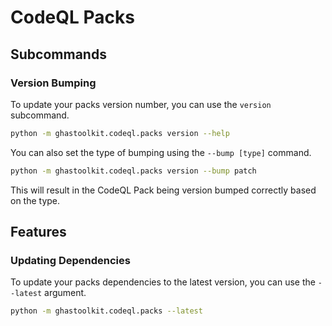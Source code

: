 # CodeQL Packs

## Subcommands

### Version Bumping

To update your packs version number, you can use the `version` subcommand.

```bash
python -m ghastoolkit.codeql.packs version --help
```

You can also set the type of bumping using the `--bump [type]` command.

```bash
python -m ghastoolkit.codeql.packs version --bump patch
```

This will result in the CodeQL Pack being version bumped correctly based on the type.

## Features

### Updating Dependencies

To update your packs dependencies to the latest version, you can use the `--latest`
argument.

```bash
python -m ghastoolkit.codeql.packs --latest
```
